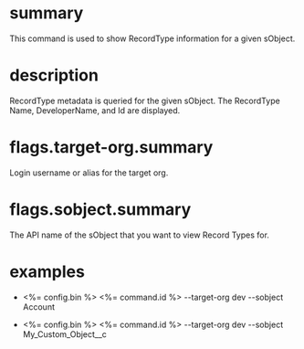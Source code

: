 # summary

This command is used to show RecordType information for a given sObject.

# description

RecordType metadata is queried for the given sObject. The RecordType Name, DeveloperName, and Id are displayed.

# flags.target-org.summary

Login username or alias for the target org.

# flags.sobject.summary

The API name of the sObject that you want to view Record Types for.

# examples

- <%= config.bin %> <%= command.id %> --target-org dev --sobject Account

- <%= config.bin %> <%= command.id %> --target-org dev --sobject My_Custom_Object\_\_c
